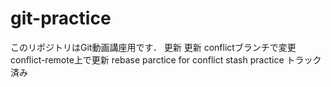 # git-practice
このリポジトリはGit動画講座用です．
更新
更新
conflictブランチで変更
conflict-remote上で更新
rebase parctice for conflict
stash practice トラック済み
